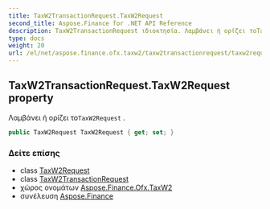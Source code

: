 ```yaml
---
title: TaxW2TransactionRequest.TaxW2Request
second_title: Aspose.Finance for .NET API Reference
description: TaxW2TransactionRequest ιδιοκτησία. Λαμβάνει ή ορίζει τοTaxW2Request .
type: docs
weight: 20
url: /el/net/aspose.finance.ofx.taxw2/taxw2transactionrequest/taxw2request/
---
```

## TaxW2TransactionRequest.TaxW2Request property

Λαμβάνει ή ορίζει το`TaxW2Request` .

```csharp
public TaxW2Request TaxW2Request { get; set; }
```

### Δείτε επίσης

* class [TaxW2Request](../../taxw2request/)
* class [TaxW2TransactionRequest](../)
* χώρος ονομάτων [Aspose.Finance.Ofx.TaxW2](../../taxw2transactionrequest/)
* συνέλευση [Aspose.Finance](../../../)


